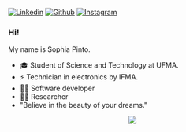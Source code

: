 

<!--
### Hi there 👋
**sophiapinto/sophiapinto** is a ✨ _special_ ✨ repository because its `README.md` (this file) appears on your GitHub profile.

Here are some ideas to get you started:

- 🔭 I’m currently working on ...
- 🌱 I’m currently learning ...
- 👯 I’m looking to collaborate on ...
- 🤔 I’m looking for help with ...
- 💬 Ask me about ...
- 📫 How to reach me: ...
- 😄 Pronouns: ...
- ⚡ Fun fact: ...
-->

[![Linkedin](https://img.shields.io/badge/-LinkedIn-blue?style=flat&logo=Linkedin&logoColor=white)](https://https://www.linkedin.com/in/sarah-sophia-pinto-9031081a9)
[![Github](https://img.shields.io/badge/-Github-black?style=flat&logo=github&logoColor=white/)](https://github.com/sophiapinto)
[![Instagram](https://img.shields.io/badge/-Instagram-c14438?style=flat&logo=Instagram&logoColor=white)](https://instagram.com/yllionpontocom?igshid=gek3ee8mi8qb)

### Hi!

My name is Sophia Pinto.

- 🎓 Student of Science and Technology at UFMA.
- ⚡ Technician in electronics by IFMA.
- 👩‍💻 Software developer
- 👩‍🔬 Researcher
- "Believe in the beauty of your dreams."


<p align="center"> 
 <a><img src="https://github.com/sophiapinto/SarahSophiaPinto/blob/master/capa.jpeg"/></a>
</p> 

